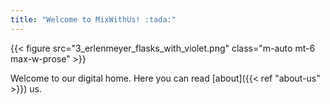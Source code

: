 ```yaml
---
title: "Welcome to MixWithUs! :tada:"
---
```


[//]: # ({{< figure src="erlenmeyer_flasks_pink.png" class="m-auto mt-6 max-w-prose" >}})
{{< figure src="3_erlenmeyer_flasks_with_violet.png" class="m-auto mt-6 max-w-prose" >}}

Welcome to our digital home. Here you can read [about]({{< ref "about-us" >}}) us.